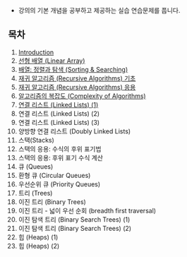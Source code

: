 - 강의의 기본 개념을 공부하고 제공하는 실습 연습문제를 풉니다.




## 목차
1. [Introduction](https://github.com/park4264/DataStructures-Algorithms/blob/main/Programming%20Lecture/1.%20Introduction.md)
2. [선형 배열 (Linear Array)](https://github.com/park4264/DataStructures-Algorithms/blob/main/Programming%20Lecture/2.%20%EC%84%A0%ED%98%95%20%EB%B0%B0%EC%97%B4%20(Linear%20Array).md)
3. [배열: 정렬과 탐색 (Sorting & Searching)](https://github.com/park4264/DataStructures-Algorithms/blob/main/Programming%20Lecture/3.%20%EB%B0%B0%EC%97%B4:%20%EC%A0%95%EB%A0%AC%EA%B3%BC%20%ED%83%90%EC%83%89%20(Sorting%20%26%20Searching).md)
4. [재귀 알고리즘 (Recursive Algorithms) 기초](https://github.com/park4264/DataStructures-Algorithms/blob/main/Programming%20Lecture/4.%20%EC%9E%AC%EA%B7%80%20%EC%95%8C%EA%B3%A0%EB%A6%AC%EC%A6%98(Recursive%20Algorithms)%20%EA%B8%B0%EC%B4%88.md)
5. [재귀 알고리즘 (Recursive Algorithms) 응용](https://github.com/park4264/DataStructures-Algorithms/blob/main/Programming%20Lecture/5.%20%EC%9E%AC%EA%B7%80%20%EC%95%8C%EA%B3%A0%EB%A6%AC%EC%A6%98(Recursive%20Algorithms)%20%EC%9D%91%EC%9A%A9.md)
6. [알고리즘의 복잡도 (Complexity of Algorithms)](https://github.com/park4264/DataStructures-Algorithms/blob/main/Programming%20Lecture/6.%20%EC%95%8C%EA%B3%A0%EB%A6%AC%EC%A6%98%EC%9D%98%20%EB%B3%B5%EC%9E%A1%EB%8F%84(Complexity%20of%20Algorithms).md)
7. [연결 리스트 (Linked Lists) (1)](https://github.com/park4264/DataStructures-Algorithms/blob/main/Programming%20Lecture/7.%20%EC%97%B0%EA%B2%B0%20%EB%A6%AC%EC%8A%A4%ED%8A%B8(Linked%20Lists)%20(1).md)
8. 연결 리스트 (Linked Lists) (2)
9. 연결 리스트 (Linked Lists) (3)
10. 양방향 연결 리스트 (Doubly Linked Lists)
11. 스택(Stacks)
12. 스택의 응용: 수식의 후위 표기법
13. 스택의 응용: 후위 표기 수식 계산
14. 큐 (Queues) 
15. 환형 큐 (Circular Queues)
16. 우선순위 큐 (Priority Queues)
17. 트리 (Trees)
18. 이진 트리 (Binary Trees)
19. 이진 트리 - 넓이 우선 순회 (breadth first traversal)
20. 이진 탐색 트리 (Binary Search Trees) (1)
21. 이진 탐색 트리 (Binary Search Trees) (2)
22. 힙 (Heaps) (1)
23. 힙 (Heaps) (2)
